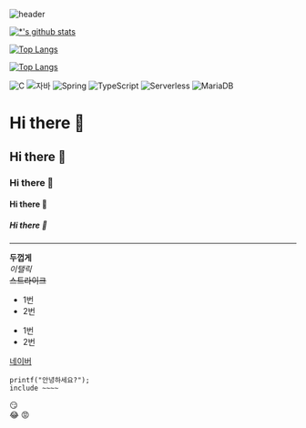 ![header](https://capsule-render.vercel.app/api?type=wave&color=auto&height=300&section=header&text=윤범근%20&fontSize=90)

[![*'s github stats](https://github-readme-stats.vercel.app/api?username=YoonBeomGeun)](https://github.com/YoonBeomGeun)

[![Top Langs](https://github-readme-stats.vercel.app/api/top-langs/?username=YoonBeomGeun)](https://github.com/YoonBeomGeun/github-readme-stats)

[![Top Langs](https://github-readme-stats.vercel.app/api/top-langs/?username=YoonBeomGeun&layout=compact)](https://github.com/YoonBeomGeun/github-readme-stats)


![C](https://img.shields.io/badge/-C-123456?style=flat-square&logo=C&logoColor=black)
![자바](https://img.shields.io/badge/-자바-007396?style=flat&logo=Java&logoColor=ffffff)
![Spring](https://img.shields.io/badge/-Spring-6DB33F?style=for-the-badge&logo=Spring&logoColor=white)
![TypeScript](https://img.shields.io/badge/-TypeScript-3178C6?style=flat-square&logo=TypeScript&logoColor=white)
![Serverless](https://img.shields.io/badge/-Serverless-FD5750?style=flat-square&logo=Serverless&logoColor=magenta)
![MariaDB](https://img.shields.io/badge/-MariaDB-1F305F?style=flat-square&logo=mariadb&logoColor=white)
​


# Hi there 👋
## Hi there 👋
### Hi there 👋
#### Hi there 👋
##### Hi there 👋
---

**두껍게** <br> 
*이탤릭* <br>
~~스트라이크~~ <br>

* 1번
* 2번
- 1번
- 2번

[네이버](https://naver.com)
```
printf("안녕하세요?");
include ~~~~
```
:smirk: <br>
:joy:
:rage:
